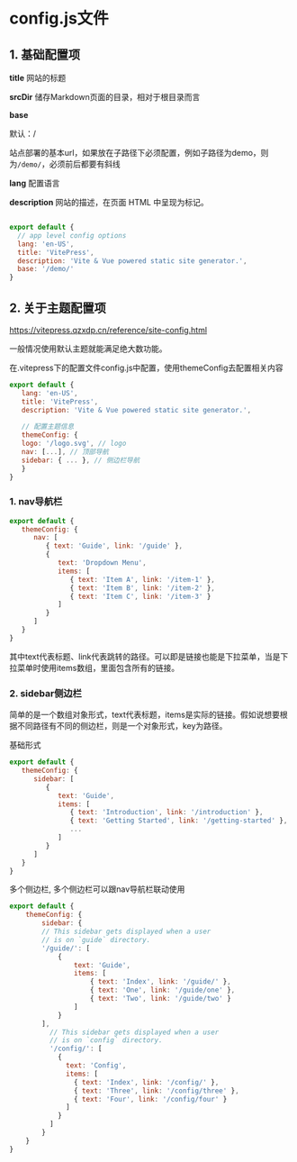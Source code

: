 # config.js文件

## 1. 基础配置项

**title**  网站的标题

**srcDir**  储存Markdown页面的目录，相对于根目录而言

**base**  

默认：/

站点部署的基本url，如果放在子路径下必须配置，例如子路径为demo，则为`/demo/`，必须前后都要有斜线

**lang**  配置语言

**description**  网站的描述，在页面 HTML 中呈现为<meta>标记。


```js

export default {
  // app level config options
  lang: 'en-US',
  title: 'VitePress',
  description: 'Vite & Vue powered static site generator.',
  base: '/demo/'
}
```

## 2. 关于主题配置项

https://vitepress.qzxdp.cn/reference/site-config.html

一般情况使用默认主题就能满足绝大数功能。

在.vitepress下的配置文件config.js中配置，使用themeConfig去配置相关内容

```js
export default {
   lang: 'en-US',
   title: 'VitePress',
   description: 'Vite & Vue powered static site generator.',
   
   // 配置主题信息
   themeConfig: {
   logo: '/logo.svg', // logo
   nav: [...], // 顶部导航
   sidebar: { ... }, // 侧边栏导航
   }
}
```
### 1. nav导航栏
```js
export default {
   themeConfig: {
      nav: [
         { text: 'Guide', link: '/guide' },
         {
            text: 'Dropdown Menu',
            items: [
               { text: 'Item A', link: '/item-1' },
               { text: 'Item B', link: '/item-2' },
               { text: 'Item C', link: '/item-3' }
            ]
         }
      ]
   }
}
```

其中text代表标题、link代表跳转的路径。可以即是链接也能是下拉菜单，当是下拉菜单时使用items数组，里面包含所有的链接。

### 2. sidebar侧边栏

   简单的是一个数组对象形式，text代表标题，items是实际的链接。假如说想要根据不同路径有不同的侧边栏，则是一个对象形式，key为路径。

基础形式
```js
export default {
   themeConfig: {
      sidebar: [
         {
            text: 'Guide',
            items: [
               { text: 'Introduction', link: '/introduction' },
               { text: 'Getting Started', link: '/getting-started' },
               ...
            ]
         }
      ]
   }
}
```
多个侧边栏, 多个侧边栏可以跟nav导航栏联动使用

```js
export default {
    themeConfig: {
        sidebar: {
        // This sidebar gets displayed when a user
        // is on `guide` directory.
        '/guide/': [
            {
                text: 'Guide',
                items: [
                    { text: 'Index', link: '/guide/' },
                    { text: 'One', link: '/guide/one' },
                    { text: 'Two', link: '/guide/two' }
                ]
            }
        ],
          // This sidebar gets displayed when a user
          // is on `config` directory.
          '/config/': [
            {
              text: 'Config',
              items: [
                { text: 'Index', link: '/config/' },
                { text: 'Three', link: '/config/three' },
                { text: 'Four', link: '/config/four' }
              ]
            }
          ]
        }
    }
}
```